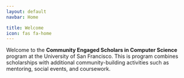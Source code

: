 ```yaml
---
layout: default
navbar: Home

title: Welcome
icon: fas fa-home
---
```


<p>Welcome to the <strong>Community Engaged Scholars in Computer Science</strong> program at the University of San Francisco. This is program combines scholarships with additional community-building activities such as mentoring, social events, and coursework.</p>
